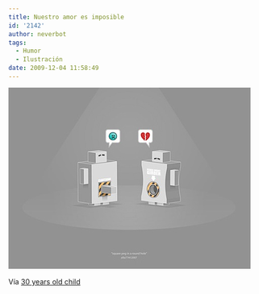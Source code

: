 ```yaml
---
title: Nuestro amor es imposible
id: '2142'
author: neverbot
tags:
  - Humor
  - Ilustración
date: 2009-12-04 11:58:49
---
```


![200912041158.jpg](./nuestro-amor-es-imposible/200912041158.jpg)

Vía [30 years old child](http://jhulyjohns.tumblr.com/post/268384425/square-peg-round-hole-by-zilla)